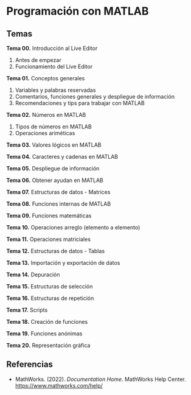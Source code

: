 # Programación con MATLAB

## Temas
**Tema 00.** Introducción al Live Editor
1. Antes de empezar
2. Funcionamiento del Live Editor

**Tema 01.** Conceptos generales
1. Variables y palabras reservadas
2. Comentarios, funciones generales y despliegue de información
3. Recomendaciones y tips para trabajar con MATLAB

**Tema 02.** Números en MATLAB
1. Tipos de números en MATLAB
2. Operaciones ariméticas

**Tema 03.** Valores lógicos en MATLAB

**Tema 04.** Caracteres y cadenas en MATLAB

**Tema 05.** Despliegue de información

**Tema 06.** Obtener ayudan en MATLAB

**Tema 07.** Estructuras de datos - Matrices

**Tema 08.** Funciones internas de MATLAB

**Tema 09.** Funciones matemáticas

**Tema 10.** Operaciones arreglo (elemento a elemento)

**Tema 11.** Operaciones matriciales

**Tema 12.** Estructuras de datos - Tablas

**Tema 13.** Importación y exportación de datos

**Tema 14.** Depuración

**Tema 15.** Estructuras de selección

**Tema 16.** Estructuras de repetición

**Tema 17.** Scripts

**Tema 18.** Creación de funciones

**Tema 19.** Funciones anónimas

**Tema 20.** Representación gráfica

## Referencias
- MathWorks. (2022). *Documentation Home*. MathWorks Help Center. https://www.mathworks.com/help/

